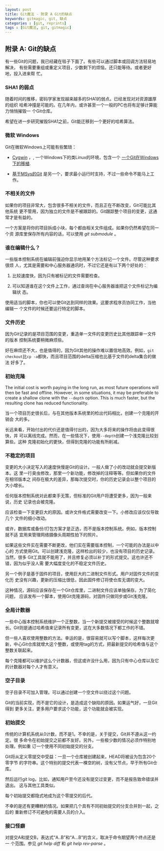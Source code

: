 ```yaml
---
layout: post
title: Git魔法 - 附录 A Git的缺点
keywords: gitmagic, git, 缺点
categories : [git, reprints]
tags : [Git魔法, git, gitmagic]
---
```

## 附录 A: Git的缺点 ##

有一些Git的问题，我已经藏在毯子下面了。有些可以通过脚本或回调方法轻易地解决，
有些需要重组或重定义项目，少数剩下的烦恼，还只能等待。或者更好地，投入进来帮
忙。

### SHA1 的弱点 ###

随着时间的推移，密码学家发现越来越多的SHA1的弱点。已经发现对对资源雄厚的组织
哈希冲撞是可能的。在几年内，或许甚至一个一般的PC也将有足够计算能力悄悄摧毁一
个Git仓库。

希望在进一步研究摧毁SHA1之前，Git能迁移到一个更好的哈希算法。

### 微软 Windows ###

Git在微软Windows上可能有些繁琐：

- [Cygwin](http://cygwin.com/) ，, 一个Windows下的类Linux的环境，包含一个 [一个Git在Windows下的移植](http://cygwin.com/packages/git/).

- [基于MSys的Git](http://code.google.com/p/msysgit/) 是另一个，要求最小运行时支持，不过一些命令不能马上工作。
  
### 不相关的文件 ###

如果你的项目非常大，包含很多不相关的文件，而且正在不断改变，Git可能比其他系统
更不管用，因为独立的文件是不被跟踪的。Git跟踪整个项目的变更，这通常才是有益的。

一个方案是将你的项目拆成小块，每个都由相关文件组成。如果你仍然希望在同一个资
源库里保存所有内容的话，可以使用 *git submodule* 。

### 谁在编辑什么？ ###

一些版本控制系统在编辑前强迫你显示地用某个方法标记一个文件。尽管这种要求很烦
人，尤其是需要和中心服务器通讯时，不过它还是有以下两个好处的：

1. 比较速度快，因为只有被标记的文件需要检查。

2. 可以知道谁在这个文件上工作，通过查询在中心服务器谁把这个文件标记为编辑状
     态。

使用适当的脚本，你也可以使Git达到同样的效果。这要求程序员协同工作，当他编辑一
个文件的时候还要运行特定的脚本。

### 文件历史 ###

因为Git记录的是项目范围的变更，重造单一文件的变更历史比其他跟踪单一文件的版本
控制系统要稍微麻烦些。

好在麻烦还不大，也是值得的，因为Git其他的操作难以置信地高效。例如，`git
checkout`比`cp -a`都快，而且项目范围的delta压缩也比基于文件的delta集合的做法
好多了。

### 初始克隆 ###

The initial cost is worth paying in the long run, as most future operations will then be fast and offline. However, in some situations, it may be preferable to create a shallow clone with the `--depth` option. This is much faster, but the resulting clone has reduced functionality.

当一个项目历史很长后，与在其他版本系统里的检出代码相比，创建一个克隆的开销会
大的多。

长远来看，开始付出的代价还是值得付出的，因为大多将来的操作将由此变得很快，并
可以离线完成。然而，在一些情况下，使用`--depth`创建一个浅克隆比较划算些。这种
克隆初始化的更快，但得到克隆的功能有所削减。

### 不稳定的项目 ###

变更的大小决定写入的速度快慢是Git的设计。一般人做了小的改动就会提交新版本。这
里一行臭虫修改，那里一个新功能，修改掉的注释等等。但如果你的文件在相邻版本之
间存在极大的差异，那每次提交时，你的历史记录会以整个项目的大小增长。


任何版本控制系统对此都束手无策，但标准的Git用户将遭受更多，因为一般来说，历史
记录也会被克隆。

应该检查一下变更巨大的原因。或许文件格式需要改变一下。小修改应该仅仅导致几个
文件的细小改动。

或许，数据库或备份/打包方案才是正选，而不是版本控制系统。例如，版本控制就不适
宜用来管理网络摄像头周期性拍下的照片。

如果这些文件实在需要不断更改，他们实在需要版本控制，一个可能的办法是以中心的
方式使用Git。可以创建浅克隆，这样检出的较少，也没有项目的历史记录。当然，很多
Git工具就不能用了，并且修复必须以补丁的形式提交。这也许还不错，因为似乎没人需
要大幅度变化的不稳定文件历史。

另一个例子是基于固件的项目，使用巨大的二进制文件形式。用户对固件文件的变化历
史没有兴趣，更新的压缩比很低，因此固件修订将使仓库无谓的变大。

这种情况，源码应该保存在一个Git仓库里，二进制文件应该单独保存。为了简化问题，
应该发布一个脚本，使用Git克隆源码，对固件只做同步或Git浅克隆。

### 全局计数器 ###

一些中心版本控制系统维护一个正整数，当一个新提交被接受的时候这个整数就增长。Git则是通过哈希值来记录所有变更，这在大多数情况下都工作的不错。

但一些人喜欢使用整数的方法。幸运的是，很容易就可以写个脚本，这样每次更新，中心Git仓库就增大这个整数，或使用tag的方式，把最新提交的哈希值与这个整数关联起来。

每个克隆都可以维护这么个计数器，但这或许没什么用，因为只有中心仓库以及它的计数器对每个人才有意义。

### 空子目录 ###

空子目录不可加入管理。可以通过创建一个空文件以绕过这个问题。

Git的当前实现，而不是它的设计，是造成这个缺陷的原因。如果运气好，一旦Git得到
更多关注，更多用户要求这个功能，这个功能就会被实现。

### 初始提交 ###

传统的计算机系统从0计数，而不是1。不幸的是，关于提交，Git并不遵从这一约定。很
多命令在初始提交之前都不友好。另外，一些极少数的情况必须作特别地处理。例如重
订一个使用不同初始提交的分支。

Git将从定义零提交中受益：一旦一个仓库被创建起来，HEAD将被设为包含20个零字节
的字符串。这个特别的提交代表一棵空的树，没有父节点，早于所有Git仓库。

然后运行git log，比如，通知用户至今还没有提交过变更，而不是报告致命错误并退出。
这与其他工具类似。

每个初始提交都隐式地成为这个零提交的后代。

不幸的是还有更糟糕的情况。如果把几个具有不同初始提交的分支合并到一起，之后的
重新修订不可避免的需要人员的介入。

### 接口怪癖 ###

对提交A和提交B，表达式“A..B”和“A...B”的含义，取决于命令期望两个终点还是一
个范围。参见 *git help diff* 和 *git help rev-parse* 。
